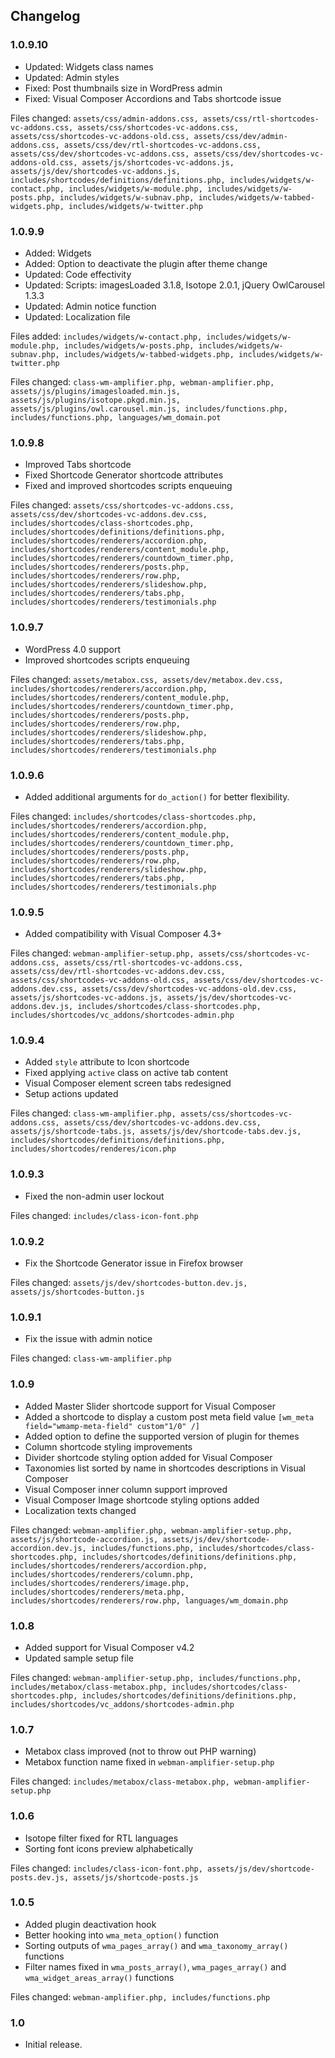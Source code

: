 ## Changelog

### 1.0.9.10
* Updated: Widgets class names
* Updated: Admin styles
* Fixed: Post thumbnails size in WordPress admin
* Fixed: Visual Composer Accordions and Tabs shortcode issue

Files changed: `assets/css/admin-addons.css, assets/css/rtl-shortcodes-vc-addons.css, assets/css/shortcodes-vc-addons.css, assets/css/shortcodes-vc-addons-old.css, assets/css/dev/admin-addons.css, assets/css/dev/rtl-shortcodes-vc-addons.css, assets/css/dev/shortcodes-vc-addons.css, assets/css/dev/shortcodes-vc-addons-old.css, assets/js/shortcodes-vc-addons.js, assets/js/dev/shortcodes-vc-addons.js, includes/shortcodes/definitions/definitions.php, includes/widgets/w-contact.php, includes/widgets/w-module.php, includes/widgets/w-posts.php, includes/widgets/w-subnav.php, includes/widgets/w-tabbed-widgets.php, includes/widgets/w-twitter.php`

### 1.0.9.9
* Added: Widgets
* Added: Option to deactivate the plugin after theme change
* Updated: Code effectivity
* Updated: Scripts: imagesLoaded 3.1.8, Isotope 2.0.1, jQuery OwlCarousel 1.3.3
* Updated: Admin notice function
* Updated: Localization file

Files added: `includes/widgets/w-contact.php, includes/widgets/w-module.php, includes/widgets/w-posts.php, includes/widgets/w-subnav.php, includes/widgets/w-tabbed-widgets.php, includes/widgets/w-twitter.php`

Files changed: `class-wm-amplifier.php, webman-amplifier.php, assets/js/plugins/imagesloaded.min.js, assets/js/plugins/isotope.pkgd.min.js, assets/js/plugins/owl.carousel.min.js, includes/functions.php, includes/functions.php, languages/wm_domain.pot`

### 1.0.9.8
* Improved Tabs shortcode
* Fixed Shortcode Generator shortcode attributes
* Fixed and improved shortcodes scripts enqueuing

Files changed: `assets/css/shortcodes-vc-addons.css, assets/css/dev/shortcodes-vc-addons.dev.css, includes/shortcodes/class-shortcodes.php, includes/shortcodes/definitions/definitions.php, includes/shortcodes/renderers/accordion.php, includes/shortcodes/renderers/content_module.php, includes/shortcodes/renderers/countdown_timer.php, includes/shortcodes/renderers/posts.php, includes/shortcodes/renderers/row.php, includes/shortcodes/renderers/slideshow.php, includes/shortcodes/renderers/tabs.php, includes/shortcodes/renderers/testimonials.php`

### 1.0.9.7
* WordPress 4.0 support
* Improved shortcodes scripts enqueuing

Files changed: `assets/metabox.css, assets/dev/metabox.dev.css, includes/shortcodes/renderers/accordion.php, includes/shortcodes/renderers/content_module.php, includes/shortcodes/renderers/countdown_timer.php, includes/shortcodes/renderers/posts.php, includes/shortcodes/renderers/row.php, includes/shortcodes/renderers/slideshow.php, includes/shortcodes/renderers/tabs.php, includes/shortcodes/renderers/testimonials.php`

### 1.0.9.6
* Added additional arguments for `do_action()` for better flexibility.

Files changed: `includes/shortcodes/class-shortcodes.php, includes/shortcodes/renderers/accordion.php, includes/shortcodes/renderers/content_module.php, includes/shortcodes/renderers/countdown_timer.php, includes/shortcodes/renderers/posts.php, includes/shortcodes/renderers/row.php, includes/shortcodes/renderers/slideshow.php, includes/shortcodes/renderers/tabs.php, includes/shortcodes/renderers/testimonials.php`

### 1.0.9.5
* Added compatibility with Visual Composer 4.3+

Files changed: `webman-amplifier-setup.php, assets/css/shortcodes-vc-addons.css, assets/css/rtl-shortcodes-vc-addons.css, assets/css/dev/rtl-shortcodes-vc-addons.dev.css, assets/css/shortcodes-vc-addons-old.css, assets/css/dev/shortcodes-vc-addons.dev.css, assets/css/dev/shortcodes-vc-addons-old.dev.css, assets/js/shortcodes-vc-addons.js, assets/js/dev/shortcodes-vc-addons.dev.js, includes/shortcodes/class-shortcodes.php, includes/shortcodes/vc_addons/shortcodes-admin.php`

### 1.0.9.4
* Added `style` attribute to Icon shortcode
* Fixed applying `active` class on active tab content
* Visual Composer element screen tabs redesigned
* Setup actions updated

Files changed: `class-wm-amplifier.php, assets/css/shortcodes-vc-addons.css, assets/css/dev/shortcodes-vc-addons.dev.css, assets/js/shortcode-tabs.js, assets/js/dev/shortcode-tabs.dev.js, includes/shortcodes/definitions/definitions.php, includes/shortcodes/renderes/icon.php`

### 1.0.9.3
* Fixed the non-admin user lockout

Files changed: `includes/class-icon-font.php`

### 1.0.9.2
* Fix the Shortcode Generator issue in Firefox browser

Files changed: `assets/js/dev/shortcodes-button.dev.js, assets/js/shortcodes-button.js`

### 1.0.9.1
* Fix the issue with admin notice

Files changed: `class-wm-amplifier.php`

### 1.0.9
* Added Master Slider shortcode support for Visual Composer
* Added a shortcode to display a custom post meta field value `[wm_meta field="wmamp-meta-field" custom"1/0" /]`
* Added option to define the supported version of plugin for themes
* Column shortcode styling improvements
* Divider shortcode styling option added for Visual Composer
* Taxonomies list sorted by name in shortcodes descriptions in Visual Composer
* Visual Composer inner column support improved
* Visual Composer Image shortcode styling options added
* Localization texts changed

Files changed: `webman-amplifier.php, webman-amplifier-setup.php, assets/js/shortcode-accordion.js, assets/js/dev/shortcode-accordion.dev.js, includes/functions.php, includes/shortcodes/class-shortcodes.php, includes/shortcodes/definitions/definitions.php, includes/shortcodes/renderers/accordion.php, includes/shortcodes/renderers/column.php, includes/shortcodes/renderers/image.php, includes/shortcodes/renderers/meta.php, includes/shortcodes/renderers/row.php, languages/wm_domain.php`

### 1.0.8
* Added support for Visual Composer v4.2
* Updated sample setup file

Files changed: `webman-amplifier-setup.php, includes/functions.php, includes/metabox/class-metabox.php, includes/shortcodes/class-shortcodes.php, includes/shortcodes/definitions/definitions.php, includes/shortcodes/vc_addons/shortcodes-admin.php`

### 1.0.7
* Metabox class improved (not to throw out PHP warning)
* Metabox function name fixed in `webman-amplifier-setup.php`

Files changed: `includes/metabox/class-metabox.php, webman-amplifier-setup.php`

### 1.0.6
* Isotope filter fixed for RTL languages
* Sorting font icons preview alphabetically

Files changed: `includes/class-icon-font.php, assets/js/dev/shortcode-posts.dev.js, assets/js/shortcode-posts.js`

### 1.0.5
* Added plugin deactivation hook
* Better hooking into `wma_meta_option()` function
* Sorting outputs of `wma_pages_array()` and `wma_taxonomy_array()` functions
* Filter names fixed in `wma_posts_array()`, `wma_pages_array()` and `wma_widget_areas_array()` functions

Files changed: `webman-amplifier.php, includes/functions.php`

### 1.0
* Initial release.